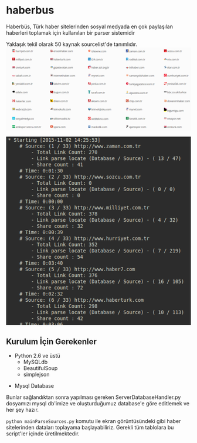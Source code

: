 # haberbus
Haberbüs, Türk haber sitelerinden sosyal medyada en çok paylaşılan haberleri toplamak için kullanılan bir parser sistemidir

Yaklaşık tekil olarak 50 kaynak sourcelist'de tanımlıdır.
![Kaynak Listesi](/screenshots/sourcelist.png)

![Parser Çıktısı](/screenshots/parser.png)

## Kurulum İçin Gerekenler

- Python 2.6 ve üstü
	- MySQLdb
	- BeautifulSoup
	- simplejson
* Mysql Database

Bunlar sağlandıktan sonra yapılması gereken ServerDatabaseHandler.py
dosyamızı mysql db'imize ve oluşturduğumuz database'e göre editlemek ve
her şey hazır.

`python mainParseSources.py` komutu ile ekran görüntüsündeki gibi haber sitelerinden
dataları toplayama başlayabiliriz. Gerekli tüm tablolara bu script'ler içinde üretilmektedir.
